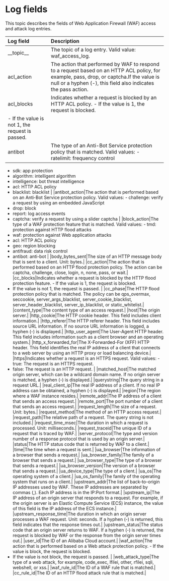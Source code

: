# Log fields

This topic describes the fields of Web Application Firewall \(WAF\) access and attack log entries.

|Log field|Description|
|:--------|:----------|
|\_\_topic\_\_|The topic of a log entry. Valid value: waf\_access\_log.|
|acl\_action|The action that performed by WAF to respond to a request based on an HTTP ACL policy, for example, pass, drop, or captcha.If the value is null or a hyphen \(-\), this field also indicates the pass action. |
|acl\_blocks|Indicates whether a request is blocked by an HTTP ACL policy. -   If the value is 1, the request is blocked.
-   If the value is not 1, the request is passed. |
|antibot|The type of an Anti-Bot Service protection policy that is matched. Valid values: -   ratelimit: frequency control
-   sdk: app protection
-   algorithm: intelligent algorithm
-   intelligence: bot threat intelligence
-   acl: HTTP ACL policy
-   blacklist: blacklist |
|antibot\_action|The action that is performed based on an Anti-Bot Service protection policy. Valid values: -   challenge: verify a request by using an embedded JavaScript
-   drop: block
-   report: log access events
-   captcha: verify a request by using a slider captcha |
|block\_action|The type of a WAF protection feature that is matched. Valid values: -   tmd: protection against HTTP flood attacks
-   waf: protection against Web application attacks
-   acl: HTTP ACL policy
-   geo: region blocking
-   antifraud: data risk control
-   antibot: anti-bot |
|body\_bytes\_sent|The size of an HTTP message body that is sent to a client. Unit: bytes.|
|cc\_action|The action that is performed based on an HTTP flood protection policy. The action can be captcha, challenge, close, login, n, none, pass, or wait.|
|cc\_blocks|Indicates whether a request is blocked by the HTTP flood protection feature. -   If the value is 1, the request is blocked.
-   If the value is not 1, the request is passed. |
|cc\_phase|The HTTP flood protection policy that is matched. The policy can be qps\_overmax, seccookie, server\_args\_blacklist, server\_cookie\_blacklist, server\_header\_blacklist, server\_ip\_blacklist, or static\_whitelist.|
|content\_type|The content type of an access request.|
|host|The origin server.|
|http\_cookie|The HTTP cookie header. This field includes client information.|
|http\_referer|The HTTP referer header. This field includes source URL information. If no source URL information is logged, a hyphen \(-\) is displayed.|
|http\_user\_agent|The User-Agent HTTP header. This field includes information such as a client browser and an operating system.|
|http\_x\_forwarded\_for|The X-Forwarded-For \(XFF\) HTTP header. This field identifies the real IP address of a client that connects to a web server by using an HTTP proxy or load balancing device.|
|https|Indicates whether a request is an HTTPS request. Valid values: -   true: The request is an HTTPS request.
-   false: The request is an HTTP request. |
|matched\_host|The matched origin server, which can be a wildcard domain name. If no origin server is matched, a hyphen \(-\) is displayed.|
|querystring|The query string in a request URL.|
|real\_client\_ip|The real IP address of a client. If no real IP address can be obtained, a hyphen \(-\) is displayed.|
|region|The region where a WAF instance resides.|
|remote\_addr|The IP address of a client that sends an access request.|
|remote\_port|The port number of a client that sends an access request.|
|request\_length|The size of a request. Unit: bytes.|
|request\_method|The method of an HTTP access request.|
|request\_path|The relative path of a request. The query string is not included.|
|request\_time\_msec|The duration in which a request is processed. Unit: milliseconds.|
|request\_traceid|The unique ID of a request that is traced by WAF.|
|server\_protocol|The type and version number of a response protocol that is used by an origin server.|
|status|The HTTP status code that is returned by WAF to a client.|
|time|The time when a request is sent.|
|ua\_browser|The information of a browser that sends a request.|
|ua\_browser\_family|The family of a browser that sends a request.|
|ua\_browser\_type|The type of a browser that sends a request.|
|ua\_browser\_version|The version of a browser that sends a request.|
|ua\_device\_type|The type of a client.|
|ua\_os|The operating system of a client.|
|ua\_os\_family|The family of the operating system that runs on a client.|
|upstream\_addr|The list of back-to-origin IP addresses used by WAF. These IP addresses are separated by commas \(,\). Each IP address is in the IP:Port format.|
|upstream\_ip|The IP address of an origin server that responds to a request. For example, if the origin server is an Elastic Compute Service \(ECS\) instance, the value of this field is the IP address of the ECS instance.|
|upstream\_response\_time|The duration in which an origin server processes a WAF request. Unit: seconds. If a hyphen \(-\) is returned, this field indicates that the response times out.|
|upstream\_status|The status code that an origin server returns to WAF. If a hyphen \(-\) is returned, the request is blocked by WAF or the response from the origin server times out.|
|user\_id|The ID of an Alibaba Cloud account.|
|waf\_action|The action that is performed based on a Web attack protection policy. -   If the value is block, the request is blocked.
-   If the value is not block, the request is passed. |
|web\_attack\_type|The type of a web attack, for example, code\_exec, lfilei, other, rfilei, sqli, webshell, or xss.|
|waf\_rule\_id|The ID of a WAF rule that is matched.|
|cc\_rule\_id|The ID of an HTTP flood attack rule that is matched.|

